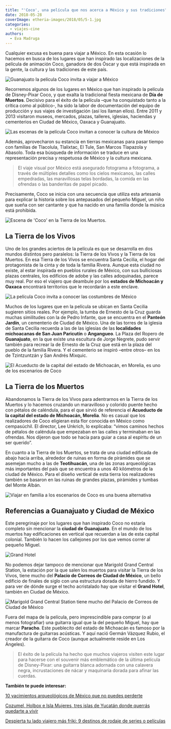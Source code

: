 ```yaml
---
title: "'Coco', una película que nos acerca a México y sus tradiciones"
date: 2018-05-28
coverImage: etheria-images/2018/05/5-1.jpg
categories: 
  - viajes-cine
authors: 
  - Eva Madruga
---
```


Cualquier excusa es buena para viajar a México. En esta ocasión lo hacemos en busca de 
los lugares que han inspirado las localizaciones de la película de animación Coco, 
ganadora de dos Óscar y que está inspirada en la gente, la cultura y las tradiciones de 
este país. 

![Guanajuato la película Coco invita a viajar a México](etheria-images/2018/05/Guanajuato.jpg "Guanajuato © Pixar")

Recorremos algunos de los lugares en México que han inspirado la película de 
Disney-Pixar Coco, y que exalta la tradicional fiesta mexicana de **Día de Muertos**. 
Decisivo para el éxito de la película –que ha conquistado tanto a la crítica como al 
público-, ha sido la labor de documentación del equipo de producción y sus viajes de 
investigación (así los llaman ellos). Entre 2011 y 2013 visitaron museos, mercados, 
plazas, talleres, iglesias, haciendas y cementerios en Ciudad de México, Oaxaca y 
Guanajuato. 

![Las escenas de la película Coco invitan a conocer la cultura de México](etheria-images/2018/05/5-2-1024x425.jpg "Escena de 'Coco' © Disney•Pixar. All Rights Reserved")

Además, aprovecharon su estancia en tierras mexicanas para pasar tiempo con familias de 
Tlacolula, Tlalixtac, El Tule, San Marcos Tlapazola y Abasolo. Toda esa búsqueda de 
información se traduce en una representación precisa y respetuosa de México y la cultura 
mexicana. 

> El viaje visual por México está asegurado fotograma a fotograma, a través de múltiples 
> detalles como los cielos mexicanos, las calles empedradas, las maravillosas telas 
> bordadas, la comida en las ofrendas o las banderitas de papel picado. 

Precisamente, Coco se inicia con una secuencia que utiliza esta artesanía para explicar 
la historia sobre los antepasados del pequeño Miguel, un niño que sueña con ser cantante 
y que ha nacido en una familia donde la música está prohibida. 

![Escena de 'Coco' en la Tierra de los Muertos.](etheria-images/2018/05/8-1024x425.jpg "Escena de 'Coco' en la Tierra de los Muertos. © Disney•Pixar. All Rights Reserved")

## La Tierra de los Vivos

Uno de los grandes aciertos de la película es que se desarrolla en dos mundos distintos 
pero paralelos: la Tierra de los Vivos y la Tierra de los Muertos. En esa Tierra de los 
Vivos se encuentra Santa Cecilia, el hogar del protagonista de la cinta y de toda la 
familia Rivera. Aunque esta ciudad no existe, al estar inspirada en pueblos rurales de 
México, con sus bulliciosas plazas centrales, los edificios de adobe y las calles 
adoquinadas, parece muy real. Por eso el viajero que deambule por los **estados de 
Michoacán y Oaxaca** encontrará territorios que le recordarán a este enclave. 

![La película Coco invita a conocer las costumbres de México](etheria-images/2018/05/1.jpg "Película 'Coco'. © Disney•Pixar. All Rights Reserved")

Muchos de los lugares que en la película se ubican en Santa Cecilia sugieren sitios 
reales. Por ejemplo, la tumba de Ernesto de la Cruz guarda muchas similitudes con la de 
Pedro Infante, que se encuentra en el **Panteón Jardín**, un cementerio de Ciudad de 
México. Una de las torres de la iglesia de Santa Cecilia recuerda a las de las iglesias 
de las **localidades michoacanas de San Juan Paricutín** o **Angangueo**. La Plaza del 
Ropero de **Guanajuato**, en la que existe una escultura de Jorge Negrete, pudo servir 
también para recrear la de Ernesto de la Cruz que está en la plaza del pueblo de la 
familia Rivera. Y el cementerio se inspiró –entre otros– en los de Tzintzuntzán y San 
Andrés Mixquic. 

![El Acueducto de la capital del estado de Michoacán, en Morelia, es uno de los escenarios de Coco](etheria-images/2018/05/5.jpg "Puente hacia el Mundo de los Muertos. © Disney•Pixar. All Rights Reserved")

## La Tierra de los Muertos

Abandonamos la Tierra de los Vivos para adentrarnos en la Tierra de los Muertos y lo 
hacemos cruzando un maravilloso y colorido puente hecho con pétalos de caléndula, para 
el que sirvió de referencia el **Acueducto de la capital del estado de Michoacán, 
Morelia**. No es casual que los realizadores de Coco eligieran esta flor conocida en 
México como cempasúchil. El director, Lee Unkrich, lo explicaba: “vimos caminos hechos 
de pétalos de caléndula que empezaban en las calles y terminaban en las ofrendas. Nos 
dijeron que todo se hacía para guiar a casa al espíritu de un ser querido”. 

En cuanto a la Tierra de los Muertos, se trata de una ciudad edificada de abajo hacia 
arriba, alrededor de ruinas en forma de pirámides que se asemejan mucho a las de 
**Teotihuacán**, una de las zonas arqueológicas más importantes del país que se 
encuentra a unos 40 kilómetros de la ciudad de México. Para el diseño vertical de esta 
tierra los realizadores también se basaron en las ruinas de grandes plazas, pirámides y 
tumbas del Monte Albán. 

![Viajar en familia a los escenarios de Coco es una buena alternativa](etheria-images/2018/05/pelicula-Coco-calles-empedradas-1024x585.jpg "La música está presente durante toda la película. © Disney•Pixar. All Rights Reserved")

## Referencias a Guanajuato y Ciudad de México

Este peregrinaje por los lugares que han inspirado Coco no estaría completo sin 
mencionar la **ciudad de Guanajuato**. En el mundo de los muertos hay edificaciones en 
vertical que recuerdan a las de esta capital colonial. También lo hacen los callejones 
por los que vemos correr al pequeño Miguel. 

![](etheria-images/2018/05/3.jpg "Grand Hotel")

No podemos dejar tampoco de mencionar que Marigold Grand Central Station, la estación 
por la que salen los muertos para visitar la Tierra de los Vivos, tiene mucho del 
**Palacio de Correos de Ciudad de México**, un bello edificio de finales de siglo con 
una estructura dorada de hierro fundido. Y para ver de dónde surge el techo acristalado 
hay que visitar el **Grand Hotel**, también en Ciudad de México. 

![Marigold Grand Central Station tiene mucho del Palacio de Correos de Ciudad de México](etheria-images/2018/05/7.jpg "Escena de la película 'Coco'. © Disney•Pixar. All Rights Reserved")

Fuera del mapa de la película, pero imprescindible para comprar (o al menos fotografiar) 
una guitarra igual que la del pequeño Miguel, hay que marcar **Paracho**. Este 
pueblecito del estado de Michoacán es famoso por la manufactura de guitarras acústicas. 
Y aquí nació Germán Vázquez Rubio, el creador de la guitarra de Coco (aunque actualmente 
reside en Los Ángeles). 

> El éxito de la película ha hecho que muchos viajeros visiten este lugar para hacerse con 
> el souvenir más emblemático de la última película de Disney-Pixar: una guitarra blanca 
> adornada con una calavera negra, incrustaciones de nácar y maquinaria dorada para afinar 
> las cuerdas. 

**También te puede interesar:** 

[10 yacimientos arqueológicos de México que no puedes 
perderte](https://etheriamagazine.com/2021/03/30/mejores-yacimientos-arqueologicos-mexico/) 

[Cozumel, Holbox e Isla Mujeres, tres islas de Yucatán donde querrás quedarte a 
vivir](https://etheriamagazine.com/2021/08/01/que-ver-en-las-islas-de-yucatan-mexico/) 

[Despierta tu lado viajero más friki: 9 destinos de rodaje de series o 
películas](https://etheriamagazine.com/2020/03/20/viajes-sin-salir-de-casa-destinos-cine-y-series/)
